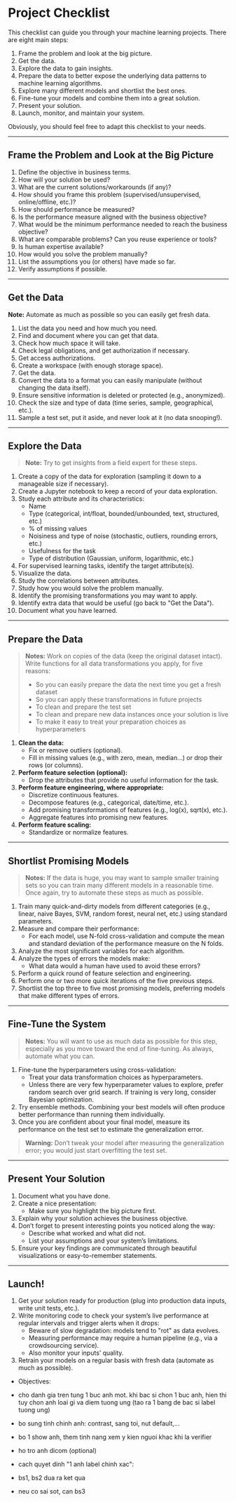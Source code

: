 # Project Checklist

This checklist can guide you through your machine learning projects. There are eight main steps:

1. Frame the problem and look at the big picture.
2. Get the data.
3. Explore the data to gain insights.
4. Prepare the data to better expose the underlying data patterns to machine learning algorithms.
5. Explore many different models and shortlist the best ones.
6. Fine-tune your models and combine them into a great solution.
7. Present your solution.
8. Launch, monitor, and maintain your system.

Obviously, you should feel free to adapt this checklist to your needs.

---

## Frame the Problem and Look at the Big Picture

1. Define the objective in business terms.
2. How will your solution be used?
3. What are the current solutions/workarounds (if any)?
4. How should you frame this problem (supervised/unsupervised, online/offline, etc.)?
5. How should performance be measured?
6. Is the performance measure aligned with the business objective?
7. What would be the minimum performance needed to reach the business objective?
8. What are comparable problems? Can you reuse experience or tools?
9. Is human expertise available?
10. How would you solve the problem manually?
11. List the assumptions you (or others) have made so far.
12. Verify assumptions if possible.

---

## Get the Data

**Note:** Automate as much as possible so you can easily get fresh data.

1. List the data you need and how much you need.
2. Find and document where you can get that data.
3. Check how much space it will take.
4. Check legal obligations, and get authorization if necessary.
5. Get access authorizations.
6. Create a workspace (with enough storage space).
7. Get the data.
8. Convert the data to a format you can easily manipulate (without changing the data itself).
9. Ensure sensitive information is deleted or protected (e.g., anonymized).
10. Check the size and type of data (time series, sample, geographical, etc.).
11. Sample a test set, put it aside, and never look at it (no data snooping!).

---

## Explore the Data

> **Note:** Try to get insights from a field expert for these steps.

1. Create a copy of the data for exploration (sampling it down to a manageable size if necessary).
2. Create a Jupyter notebook to keep a record of your data exploration.
3. Study each attribute and its characteristics:
   - Name
   - Type (categorical, int/float, bounded/unbounded, text, structured, etc.)
   - % of missing values
   - Noisiness and type of noise (stochastic, outliers, rounding errors, etc.)
   - Usefulness for the task
   - Type of distribution (Gaussian, uniform, logarithmic, etc.)
4. For supervised learning tasks, identify the target attribute(s).
5. Visualize the data.
6. Study the correlations between attributes.
7. Study how you would solve the problem manually.
8. Identify the promising transformations you may want to apply.
9. Identify extra data that would be useful (go back to "Get the Data").
10. Document what you have learned.

---

## Prepare the Data

> **Notes:** Work on copies of the data (keep the original dataset intact).
> Write functions for all data transformations you apply, for five reasons:
>
> - So you can easily prepare the data the next time you get a fresh dataset
> - So you can apply these transformations in future projects
> - To clean and prepare the test set
> - To clean and prepare new data instances once your solution is live
> - To make it easy to treat your preparation choices as hyperparameters

1. **Clean the data:**
   - Fix or remove outliers (optional).
   - Fill in missing values (e.g., with zero, mean, median...) or drop their rows (or columns).
2. **Perform feature selection (optional):**
   - Drop the attributes that provide no useful information for the task.
3. **Perform feature engineering, where appropriate:**
   - Discretize continuous features.
   - Decompose features (e.g., categorical, date/time, etc.).
   - Add promising transformations of features (e.g., log(x), sqrt(x), etc.).
   - Aggregate features into promising new features.
4. **Perform feature scaling:**
   - Standardize or normalize features.

---

## Shortlist Promising Models

> **Notes:** If the data is huge, you may want to sample smaller training sets so you can train many different models in a reasonable time. Once again, try to automate these steps as much as possible.

1. Train many quick-and-dirty models from different categories (e.g., linear, naive Bayes, SVM, random forest, neural net, etc.) using standard parameters.
2. Measure and compare their performance:
   - For each model, use N-fold cross-validation and compute the mean and standard deviation of the performance measure on the N folds.
3. Analyze the most significant variables for each algorithm.
4. Analyze the types of errors the models make:
   - What data would a human have used to avoid these errors?
5. Perform a quick round of feature selection and engineering.
6. Perform one or two more quick iterations of the five previous steps.
7. Shortlist the top three to five most promising models, preferring models that make different types of errors.

---

## Fine-Tune the System

> **Notes:** You will want to use as much data as possible for this step, especially as you move toward the end of fine-tuning.
> As always, automate what you can.

1. Fine-tune the hyperparameters using cross-validation:
   - Treat your data transformation choices as hyperparameters.
   - Unless there are very few hyperparameter values to explore, prefer random search over grid search. If training is very long, consider Bayesian optimization.
2. Try ensemble methods. Combining your best models will often produce better performance than running them individually.
3. Once you are confident about your final model, measure its performance on the test set to estimate the generalization error.

> **Warning:** Don’t tweak your model after measuring the generalization error; you would just start overfitting the test set.

---

## Present Your Solution

1. Document what you have done.
2. Create a nice presentation:
   - Make sure you highlight the big picture first.
3. Explain why your solution achieves the business objective.
4. Don’t forget to present interesting points you noticed along the way:
   - Describe what worked and what did not.
   - List your assumptions and your system’s limitations.
5. Ensure your key findings are communicated through beautiful visualizations or easy-to-remember statements.

---

## Launch!

1. Get your solution ready for production (plug into production data inputs, write unit tests, etc.).
2. Write monitoring code to check your system’s live performance at regular intervals and trigger alerts when it drops:
   - Beware of slow degradation: models tend to "rot" as data evolves.
   - Measuring performance may require a human pipeline (e.g., via a crowdsourcing service).
   - Also monitor your inputs’ quality.
3. Retrain your models on a regular basis with fresh data (automate as much as possible).



- Objectives:

- cho danh gia tren tung 1 buc anh mot. khi bac si chon 1 buc anh, hien thi tuy chon anh loai gi va diem tuong ung
(tao ra 1 bang de bac si label tuong ung)
- bo sung tinh chinh anh: contrast, sang toi, nut default,...
- bo 1 show anh, them tinh nang xem y kien nguoi khac khi la verifier
- ho tro anh dicom (optional)

- cach quyet dinh "1 anh label chinh xac":
- bs1, bs2 dua ra ket qua
- neu co sai sot, can bs3

